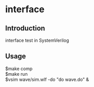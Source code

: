 # interface
## Introduction
interface test in SystemVerilog

## Usage
$make comp\
$make run\
$vsim wave/sim.wlf -do "do wave.do" &

